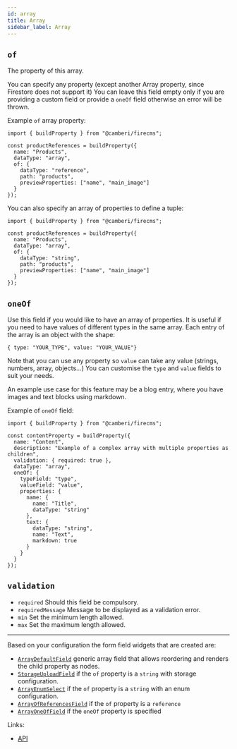 ```yaml
---
id: array
title: Array
sidebar_label: Array
---
```


##  `of`

The property of this array.

You can specify any property (except another Array property, since
Firestore does not support it)
You can leave this field empty only if you are providing a custom field or
provide a `oneOf` field otherwise an error will be thrown.

Example `of` array property:
```tsx
import { buildProperty } from "@camberi/firecms";

const productReferences = buildProperty({
  name: "Products",
  dataType: "array",
  of: {
    dataType: "reference",
    path: "products",
    previewProperties: ["name", "main_image"]
  }
});
```

You can also specify an array of properties to define a tuple:
```tsx
import { buildProperty } from "@camberi/firecms";

const productReferences = buildProperty({
  name: "Products",
  dataType: "array",
  of: {
    dataType: "string",
    path: "products",
    previewProperties: ["name", "main_image"]
  }
});
```

## `oneOf`

Use this field if you would like to have an array of properties.
It is useful if you need to have values of different types in the same
array.
Each entry of the array is an object with the shape:
```
{ type: "YOUR_TYPE", value: "YOUR_VALUE"}
```
Note that you can use any property so `value` can take any value (strings,
numbers, array, objects...)
You can customise the `type` and `value` fields to suit your needs.

An example use case for this feature may be a blog entry, where you have
images and text blocks using markdown.

Example of `oneOf` field:
```tsx
import { buildProperty } from "@camberi/firecms";

const contentProperty = buildProperty({
  name: "Content",
  description: "Example of a complex array with multiple properties as children",
  validation: { required: true },
  dataType: "array",
  oneOf: {
    typeField: "type",
    valueField: "value",
    properties: {
      name: {
        name: "Title",
        dataType: "string"
      },
      text: {
        dataType: "string",
        name: "Text",
        markdown: true
      }
    }
  }
});
```

## `validation`

* `required` Should this field be compulsory.
* `requiredMessage` Message to be displayed as a validation error.
* `min` Set the minimum length allowed.
* `max` Set the maximum length allowed.

---

Based on your configuration the form field widgets that are created are:
- [`ArrayDefaultField`](tg../api/functions/arraydefaultfield) generic array field that allows reordering and renders
  the child property as nodes.
- [`StorageUploadField`](tg../api/functions/storageuploadfield) if the `of` property is a `string` with storage configuration.
- [`ArrayEnumSelect`](tg../api/functions/arrayenumselect) if the `of` property is a `string` with an enum configuration.
- [`ArrayOfReferencesField`](tg../api/functions/arrayofreferencesfield) if the `of` property is a `reference`
- [`ArrayOneOfField`](tg../api/functions/arrayoneoffield) if the `oneOf` property is specified

Links:
- [API](tg../api/interfaces/arrayproperty)

